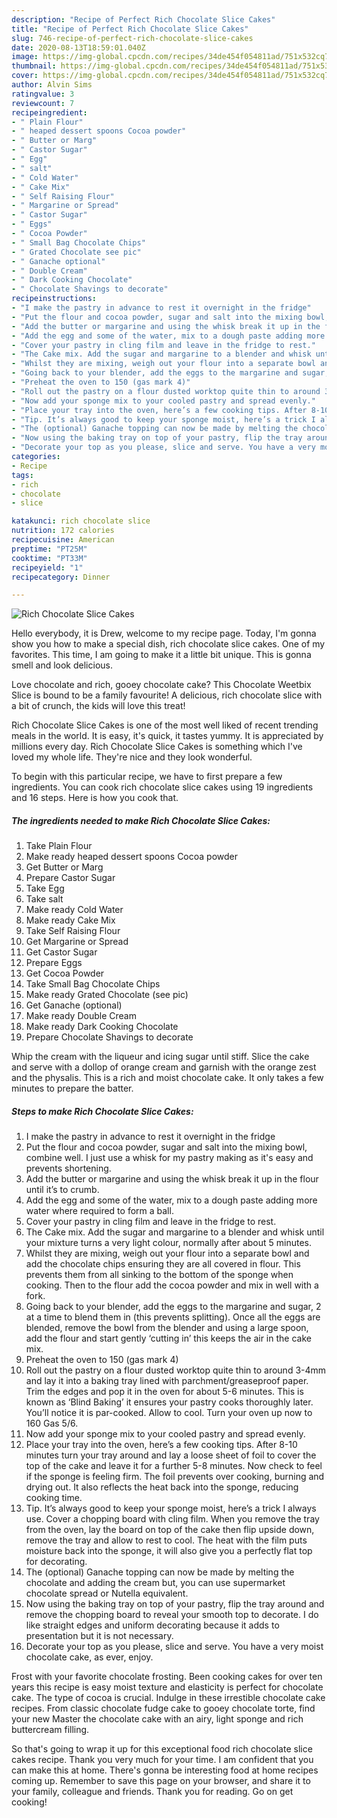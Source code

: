 ```yaml
---
description: "Recipe of Perfect Rich Chocolate Slice Cakes"
title: "Recipe of Perfect Rich Chocolate Slice Cakes"
slug: 746-recipe-of-perfect-rich-chocolate-slice-cakes
date: 2020-08-13T18:59:01.040Z
image: https://img-global.cpcdn.com/recipes/34de454f054811ad/751x532cq70/rich-chocolate-slice-cakes-recipe-main-photo.jpg
thumbnail: https://img-global.cpcdn.com/recipes/34de454f054811ad/751x532cq70/rich-chocolate-slice-cakes-recipe-main-photo.jpg
cover: https://img-global.cpcdn.com/recipes/34de454f054811ad/751x532cq70/rich-chocolate-slice-cakes-recipe-main-photo.jpg
author: Alvin Sims
ratingvalue: 3
reviewcount: 7
recipeingredient:
- " Plain Flour"
- " heaped dessert spoons Cocoa powder"
- " Butter or Marg"
- " Castor Sugar"
- " Egg"
- " salt"
- " Cold Water"
- " Cake Mix"
- " Self Raising Flour"
- " Margarine or Spread"
- " Castor Sugar"
- " Eggs"
- " Cocoa Powder"
- " Small Bag Chocolate Chips"
- " Grated Chocolate see pic"
- " Ganache optional"
- " Double Cream"
- " Dark Cooking Chocolate"
- " Chocolate Shavings to decorate"
recipeinstructions:
- "I make the pastry in advance to rest it overnight in the fridge"
- "Put the flour and cocoa powder, sugar and salt into the mixing bowl, combine well. I just use a whisk for my pastry making as it&#39;s easy and prevents shortening."
- "Add the butter or margarine and using the whisk break it up in the flour until it’s to crumb."
- "Add the egg and some of the water, mix to a dough paste adding more water where required to form a ball."
- "Cover your pastry in cling film and leave in the fridge to rest."
- "The Cake mix. Add the sugar and margarine to a blender and whisk until your mixture turns a very light colour, normally after about 5 minutes."
- "Whilst they are mixing, weigh out your flour into a separate bowl and add the chocolate chips ensuring they are all covered in flour. This prevents them from all sinking to the bottom of the sponge when cooking. Then to the flour add the cocoa powder and mix in well with a fork."
- "Going back to your blender, add the eggs to the margarine and sugar, 2 at a time to blend them in (this prevents splitting). Once all the eggs are blended, remove the bowl from the blender and using a large spoon, add the flour and start gently ‘cutting in’ this keeps the air in the cake mix."
- "Preheat the oven to 150 (gas mark 4)"
- "Roll out the pastry on a flour dusted worktop quite thin to around 3-4mm and lay it into a baking tray lined with parchment/greaseproof paper. Trim the edges and pop it in the oven for about 5-6 minutes. This is known as ‘Blind Baking’ it ensures your pastry cooks thoroughly later. You’ll notice it is par-cooked. Allow to cool. Turn your oven up now to 160 Gas 5/6."
- "Now add your sponge mix to your cooled pastry and spread evenly."
- "Place your tray into the oven, here’s a few cooking tips. After 8-10 minutes turn your tray around and lay a loose sheet of foil to cover the top of the cake and leave it for a further 5-8 minutes. Now check to feel if the sponge is feeling firm. The foil prevents over cooking, burning and drying out. It also reflects the heat back into the sponge, reducing cooking time."
- "Tip. It’s always good to keep your sponge moist, here’s a trick I always use. Cover a chopping board with cling film. When you remove the tray from the oven, lay the board on top of the cake then flip upside down, remove the tray and allow to rest to cool. The heat with the film puts moisture back into the sponge, it will also give you a perfectly flat top for decorating."
- "The (optional) Ganache topping can now be made by melting the chocolate and adding the cream but, you can use supermarket chocolate spread or Nutella equivalent."
- "Now using the baking tray on top of your pastry, flip the tray around and remove the chopping board to reveal your smooth top to decorate. I do like straight edges and uniform decorating because it adds to presentation but it is not necessary."
- "Decorate your top as you please, slice and serve. You have a very moist chocolate cake, as ever, enjoy."
categories:
- Recipe
tags:
- rich
- chocolate
- slice

katakunci: rich chocolate slice 
nutrition: 172 calories
recipecuisine: American
preptime: "PT25M"
cooktime: "PT33M"
recipeyield: "1"
recipecategory: Dinner

---
```



![Rich Chocolate Slice Cakes](https://img-global.cpcdn.com/recipes/34de454f054811ad/751x532cq70/rich-chocolate-slice-cakes-recipe-main-photo.jpg)

Hello everybody, it is Drew, welcome to my recipe page. Today, I'm gonna show you how to make a special dish, rich chocolate slice cakes. One of my favorites. This time, I am going to make it a little bit unique. This is gonna smell and look delicious.

Love chocolate and rich, gooey chocolate cake? This Chocolate Weetbix Slice is bound to be a family favourite! A delicious, rich chocolate slice with a bit of crunch, the kids will love this treat!

Rich Chocolate Slice Cakes is one of the most well liked of recent trending meals in the world. It is easy, it's quick, it tastes yummy. It is appreciated by millions every day. Rich Chocolate Slice Cakes is something which I've loved my whole life. They're nice and they look wonderful.


To begin with this particular recipe, we have to first prepare a few ingredients. You can cook rich chocolate slice cakes using 19 ingredients and 16 steps. Here is how you cook that.

<!--inarticleads1-->

##### The ingredients needed to make Rich Chocolate Slice Cakes:

1. Take  Plain Flour
1. Make ready  heaped dessert spoons Cocoa powder
1. Get  Butter or Marg
1. Prepare  Castor Sugar
1. Take  Egg
1. Take  salt
1. Make ready  Cold Water
1. Make ready  Cake Mix
1. Take  Self Raising Flour
1. Get  Margarine or Spread
1. Get  Castor Sugar
1. Prepare  Eggs
1. Get  Cocoa Powder
1. Take  Small Bag Chocolate Chips
1. Make ready  Grated Chocolate (see pic)
1. Get  Ganache (optional)
1. Make ready  Double Cream
1. Make ready  Dark Cooking Chocolate
1. Prepare  Chocolate Shavings to decorate


Whip the cream with the liqueur and icing sugar until stiff. Slice the cake and serve with a dollop of orange cream and garnish with the orange zest and the physalis. This is a rich and moist chocolate cake. It only takes a few minutes to prepare the batter. 

<!--inarticleads2-->

##### Steps to make Rich Chocolate Slice Cakes:

1. I make the pastry in advance to rest it overnight in the fridge
1. Put the flour and cocoa powder, sugar and salt into the mixing bowl, combine well. I just use a whisk for my pastry making as it&#39;s easy and prevents shortening.
1. Add the butter or margarine and using the whisk break it up in the flour until it’s to crumb.
1. Add the egg and some of the water, mix to a dough paste adding more water where required to form a ball.
1. Cover your pastry in cling film and leave in the fridge to rest.
1. The Cake mix. Add the sugar and margarine to a blender and whisk until your mixture turns a very light colour, normally after about 5 minutes.
1. Whilst they are mixing, weigh out your flour into a separate bowl and add the chocolate chips ensuring they are all covered in flour. This prevents them from all sinking to the bottom of the sponge when cooking. Then to the flour add the cocoa powder and mix in well with a fork.
1. Going back to your blender, add the eggs to the margarine and sugar, 2 at a time to blend them in (this prevents splitting). Once all the eggs are blended, remove the bowl from the blender and using a large spoon, add the flour and start gently ‘cutting in’ this keeps the air in the cake mix.
1. Preheat the oven to 150 (gas mark 4)
1. Roll out the pastry on a flour dusted worktop quite thin to around 3-4mm and lay it into a baking tray lined with parchment/greaseproof paper. Trim the edges and pop it in the oven for about 5-6 minutes. This is known as ‘Blind Baking’ it ensures your pastry cooks thoroughly later. You’ll notice it is par-cooked. Allow to cool. Turn your oven up now to 160 Gas 5/6.
1. Now add your sponge mix to your cooled pastry and spread evenly.
1. Place your tray into the oven, here’s a few cooking tips. After 8-10 minutes turn your tray around and lay a loose sheet of foil to cover the top of the cake and leave it for a further 5-8 minutes. Now check to feel if the sponge is feeling firm. The foil prevents over cooking, burning and drying out. It also reflects the heat back into the sponge, reducing cooking time.
1. Tip. It’s always good to keep your sponge moist, here’s a trick I always use. Cover a chopping board with cling film. When you remove the tray from the oven, lay the board on top of the cake then flip upside down, remove the tray and allow to rest to cool. The heat with the film puts moisture back into the sponge, it will also give you a perfectly flat top for decorating.
1. The (optional) Ganache topping can now be made by melting the chocolate and adding the cream but, you can use supermarket chocolate spread or Nutella equivalent.
1. Now using the baking tray on top of your pastry, flip the tray around and remove the chopping board to reveal your smooth top to decorate. I do like straight edges and uniform decorating because it adds to presentation but it is not necessary.
1. Decorate your top as you please, slice and serve. You have a very moist chocolate cake, as ever, enjoy.


Frost with your favorite chocolate frosting. Been cooking cakes for over ten years this recipe is easy moist texture and elasticity is perfect for chocolate cake. The type of cocoa is crucial. Indulge in these irrestible chocolate cake recipes. From classic chocolate fudge cake to gooey chocolate torte, find your new Master the chocolate cake with an airy, light sponge and rich buttercream filling. 

So that's going to wrap it up for this exceptional food rich chocolate slice cakes recipe. Thank you very much for your time. I am confident that you can make this at home. There's gonna be interesting food at home recipes coming up. Remember to save this page on your browser, and share it to your family, colleague and friends. Thank you for reading. Go on get cooking!
